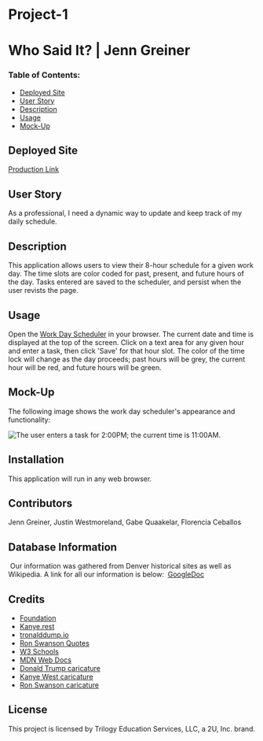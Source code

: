 # Project-1

# Who Said It? | Jenn Greiner

### Table of Contents:
* [Deployed Site](#deployed-site)
* [User Story](#user-story)
* [Description](#description)
* [Usage](#Usage)
* [Mock-Up](#Mock-Up)

## Deployed Site
[Production Link](https://justinwestmoreland.github.io/Project-1/)


## User Story
As a professional, I need a dynamic way to update and keep track of my daily schedule.

## Description 
This application allows users to view their 8-hour schedule for a given work day. The time slots are color coded for past, present, and future hours of the day. Tasks entered are saved to the scheduler, and persist when the user revists the page. 

## Usage
Open the [Work Day Scheduler](https://jenngreiner.github.io/Work-Day-Scheduler-homework5/) in your browser. The current date and time is displayed at the top of the screen. Click on a text area for any given hour and enter a task, then click 'Save' for that hour slot. The color of the time lock will change as the day proceeds; past hours will be grey, the current hour will be red, and future hours will be green. 

## Mock-Up

The following image shows the work day scheduler's appearance and functionality:

![The user enters a task for 2:00PM; the current time is 11:00AM.](./Assets/images/Work-Day-Scheduler.png)

## Installation
This application will run in any web browser.
​

## Contributors
Jenn Greiner, Justin Westmoreland, Gabe Quaakelar, Florencia Ceballos
​
## Database Information 
​
Our information was gathered from Denver historical sites as well as Wikipedia. A link for all our information is below:
​
[GoogleDoc](https://docs.google.com/document/d/1mVBUclGq9G25-d3uPH-QxhdmS5a0nWbW60CAPKn2QRQ/edit)
​


## Credits
* [Foundation](https://get.foundation/)
* [Kanye.rest](https://kanye.rest/)
* [tronalddump.io](https://docs.tronalddump.io/)
* [Ron Swanson Quotes](https://github.com/jamesseanwright/ron-swanson-quotes)
* [W3 Schools](https://www.w3schools.com/)
* [MDN Web Docs](https://developer.mozilla.org/)
* [Donald Trump caricature](https://commons.wikimedia.org/wiki/File:Donald_Trump_-_Caricature_(25504718058).jpg)
* [Kanye West caricature](https://www.artstation.com/artwork/KLmRo)
* [Ron Swanson caricature](https://www.behance.net/gallery/32874919/Nick-OffermanRon-Swanson)


## License

This project is licensed by Trilogy Education Services, LLC, a 2U, Inc. brand.